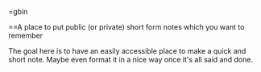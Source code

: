 =gbin

==A place to put public (or private) short form notes which you want to remember

The goal here is to have an easily accessible place to make a quick and short note. Maybe even format it in a nice way once it's all said and done. 
